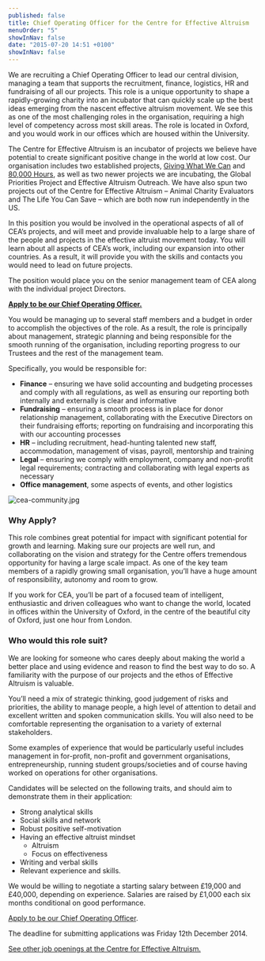 ```yaml
---
published: false
title: Chief Operating Officer for the Centre for Effective Altruism
menuOrder: "5"
showInNav: false
date: "2015-07-20 14:51 +0100"
showInNav: false
---
```



We are recruiting a Chief Operating Officer to lead our central division, managing a team that supports the recruitment, finance, logistics, HR and fundraising of all our projects. This role is a unique opportunity to shape a rapidly-growing charity into an incubator that can quickly scale up the best ideas emerging from the nascent effective altruism movement. We see this as one of the most challenging roles in the organisation, requiring a high level of competency across most skill areas. The role is located in Oxford, and you would work in our offices which are housed within the University.

The Centre for Effective Altruism is an incubator of projects we believe have potential to create significant positive change in the world at low cost. Our organisation includes two established projects, [Giving What We Can](https://www.givingwhatwecan.org/) and [80,000 Hours](https://80000hours.org/), as well as two newer projects we are incubating, the Global Priorities Project and Effective Altruism Outreach. We have also spun two projects out of the Centre for Effective Altruism – Animal Charity Evaluators and The Life You Can Save – which are both now run independently in the US.

In this position you would be involved in the operational aspects of all of CEA’s projects, and will meet and provide invaluable help to a large share of the people and projects in the effective altruist movement today. You will learn about all aspects of CEA’s work, including our expansion into other countries. As a result, it will provide you with the skills and contacts you would need to lead on future projects.

The position would place you on the senior management team of CEA along with the individual project Directors.

[**Apply to be our Chief Operating Officer.**](https://docs.google.com/forms/d/1cv0BikO2MGmnkBWz9-euTFbqHO0Ttbn-iM_KA7i5zII/viewform)

You would be managing up to several staff members and a budget in order to accomplish the objectives of the role. As a result, the role is principally about management, strategic planning and being responsible for the smooth running of the organisation, including reporting progress to our Trustees and the rest of the management team.

Specifically, you would be responsible for:

* **Finance** – ensuring we have solid accounting and budgeting processes and comply with all regulations, as well as ensuring our reporting both internally and externally is clear and informative
* **Fundraising** – ensuring a smooth process is in place for donor relationship management, collaborating with the Executive Directors on their fundraising efforts; reporting on fundraising and incorporating this with our accounting processes
* **HR** – including recruitment, head-hunting talented new staff, accommodation, management of visas, payroll, mentorship and training
* **Legal** – ensuring we comply with employment, company and non-profit legal requirements; contracting and collaborating with legal experts as necessary
* **Office management**, some aspects of events, and other logistics

![cea-community.jpg]({{site.baseurl}}/images/cea-community.jpg)

### Why Apply?

This role combines great potential for impact with significant potential for growth and learning. Making sure our projects are well run, and collaborating on the vision and strategy for the Centre offers tremendous opportunity for having a large scale impact. As one of the key team members of a rapidly growing small organisation, you’ll have a huge amount of responsibility, autonomy and room to grow.

If you work for CEA, you’ll be part of a focused team of intelligent, enthusiastic and driven colleagues who want to change the world, located in offices within the University of Oxford, in the centre of the beautiful city of Oxford, just one hour from London.

### Who would this role suit?

We are looking for someone who cares deeply about making the world a better place and using evidence and reason to find the best way to do so. A familiarity with the purpose of our projects and the ethos of Effective Altruism is valuable.

You’ll need a mix of strategic thinking, good judgement of risks and priorities, the ability to manage people, a high level of attention to detail and excellent written and spoken communication skills. You will also need to be comfortable representing the organisation to a variety of external stakeholders.

Some examples of experience that would be particularly useful includes management in for-profit, non-profit and government organisations, entrepreneurship, running student groups/societies and of course having worked on operations for other organisations.

Candidates will be selected on the following traits, and should aim to demonstrate them in their application:

* Strong analytical skills
* Social skills and network
* Robust positive self-motivation
* Having an effective altruist mindset
  * Altruism
  * Focus on effectiveness
* Writing and verbal skills
* Relevant experience and skills.

We would be willing to negotiate a starting salary between £19,000 and £40,000, depending on experience. Salaries are raised by £1,000 each six months conditional on good performance.

[Apply to be our Chief Operating Officer](https://docs.google.com/forms/d/1cv0BikO2MGmnkBWz9-euTFbqHO0Ttbn-iM_KA7i5zII/viewform).

The deadline for submitting applications was Friday 12th December 2014.

[See other job openings at the Centre for Effective Altruism.](/careers/)
